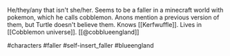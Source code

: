 He/they/any that isn't she/her. Seems to be a faller in a minecraft world with pokemon, which he calls cobblemon.  Anons mention a previous version of them, but Turtle doesn't believe them. Knows [[Kerfwuffle]]. Lives in [[Cobblemon universe]]. [[@cobblueengland]]

#characters #faller #self-insert_faller #blueengland 